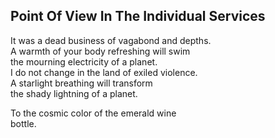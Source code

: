 Point Of View In The Individual Services
----------------------------------------
It was a dead business of vagabond and depths.  
A warmth of your body refreshing will swim  
the mourning electricity of a planet.  
I do not change in the land of exiled violence.  
A starlight breathing will transform  
the shady lightning of a planet.  
  
To the cosmic color of the emerald wine  
bottle.  
